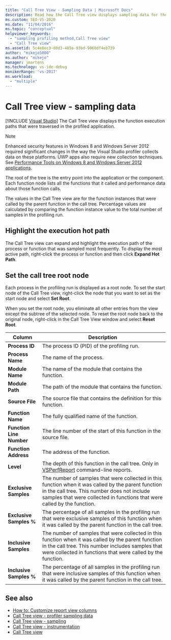 ```yaml
---
title: "Call Tree View - Sampling Data | Microsoft Docs"
description: Read how the Call Tree view displays sampling data for the function execution paths that were traversed in the profiled application in Performance Explorer.
ms.custom: SEO-VS-2020
ms.date: "11/04/2016"
ms.topic: "conceptual"
helpviewer_keywords:
  - "sampling profiling method,Call Tree view"
  - "Call Tree view"
ms.assetid: 5c4e8ec3-d0d3-485a-93bd-9060df4eb739
author: "mikejo5000"
ms.author: "mikejo"
manager: jmartens
ms.technology: vs-ide-debug
monikerRange: 'vs-2017'
ms.workload:
  - "multiple"
---
```

# Call Tree view - sampling data

 [!INCLUDE [Visual Studio](~/includes/applies-to-version/vs-not-mac.md)]
The Call Tree view displays the function execution paths that were traversed in the profiled application.

> [!NOTE]
> Enhanced security features in Windows 8 and Windows Server 2012 required significant changes in the way the Visual Studio profiler collects data on these platforms. UWP apps also require new collection techniques. See [Performance Tools on Windows 8 and Windows Server 2012 applications](../profiling/performance-tools-on-windows-8-and-windows-server-2012-applications.md).

 The root of the tree is the entry point into the application or the component. Each function node lists all the functions that it called and performance data about those function calls.

 The values in the Call Tree view are for the function instances that were called by the parent function in the call tree. Percentage values are calculated by comparing the function instance value to the total number of samples in the profiling run.

## Highlight the execution hot path
 The Call Tree view can expand and highlight the execution path of the process or function that was sampled most frequently. To display the most active path, right-click the process or function and then click **Expand Hot Path**.

## Set the call tree root node
 Each process in the profiling run is displayed as a root node. To set the start node of the Call Tree view, right-click the node that you want to set as the start node and select **Set Root**.

 When you set the root node, you eliminate all other entries from the view except the subtree of the selected node. To reset the root node back to the original node, right-click in the Call Tree View window and select **Reset Root**.

|Column|Description|
|------------|-----------------|
|**Process ID**|The process ID (PID) of the profiling run.|
|**Process Name**|The name of the process.|
|**Module Name**|The name of the module that contains the function.|
|**Module Path**|The path of the module that contains the function.|
|**Source File**|The source file that contains the definition for this function.|
|**Function Name**|The fully qualified name of the function.|
|**Function Line Number**|The line number of the start of this function in the source file.|
|**Function Address**|The address of the function.|
|**Level**|The depth of this function in the call tree. Only in [VSPerfReport](../profiling/vsperfreport.md) command-line reports.|
|**Exclusive Samples**|The number of samples that were collected in this function when it was called by the parent function in the call tree. This number does not include samples that were collected in functions that were called by the function.|
|**Exclusive Samples %**|The percentage of all samples in the profiling run that were exclusive samples of this function when it was called by the parent function in the call tree.|
|**Inclusive Samples**|The number of samples that were collected in this function when it was called by the parent function in the call tree. This number includes samples that were collected in functions that were called by the function.|
|**Inclusive Samples %**|The percentage of all samples in the profiling run that were inclusive samples of this function when it was called by the parent function in the call tree.|

## See also
- [How to: Customize report view columns](../profiling/how-to-customize-report-view-columns.md)
- [Call Tree view - profiler sampling data](../profiling/call-Tree-view-sampling-data.md)
- [Call Tree view - sampling](../profiling/call-tree-view-dotnet-memory-sampling-data.md)
- [Call Tree view - instrumentation](../profiling/call-tree-view-dotnet-memory-instrumentation-data.md)
- [Call Tree view](../profiling/call-tree-view-instrumentation-data.md)
